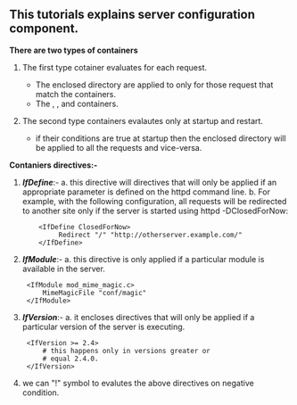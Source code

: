 ## This tutorials explains server configuration component.

**There are two types of containers**
1. The first type cotainer evaluates for each request.
   - The enclosed directory are applied to only for those request that match the containers.
   - The <IfDefine>, <IfModule>, and <IfVersion> containers.
    
2. The second type containers evalautes only at startup and restart.
   - if their conditions are true at startup then the enclosed directory will be applied to all the requests and vice-versa.
   
**Contaniers directives:-**

  1. **_IfDefine_**:-
    a. this directive will directives that will only be applied if an appropriate parameter is defined on the httpd command line.
    b. For example, with the following configuration, all requests will be redirected to another site only if the server is started using httpd -DClosedForNow:
    
             <IfDefine ClosedForNow>
                  Redirect "/" "http://otherserver.example.com/"
             </IfDefine>
    
  2. **_IfModule_**:-
    a. this directive is only applied if a particular module is available in the server.
    
          <IfModule mod_mime_magic.c>
              MimeMagicFile "conf/magic"
          </IfModule>
          
  3. **_IfVersion_**:-
    a. it encloses directives that will only be applied if a particular version of the server is executing.
    
          <IfVersion >= 2.4>
              # this happens only in versions greater or
              # equal 2.4.0.
          </IfVersion>
          
  4. we can "!" symbol to evalutes the above directives on negative condition.
  
  
